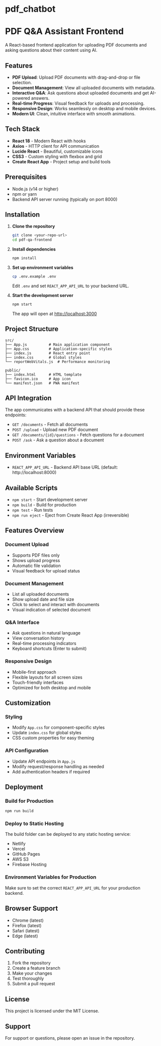 # pdf_chatbot
# PDF Q&A Assistant Frontend

A React-based frontend application for uploading PDF documents and asking questions about their content using AI.

## Features 

- **PDF Upload**: Upload PDF documents with drag-and-drop or file selection.
- **Document Management**: View all uploaded documents with metadata.
- **Interactive Q&A**: Ask questions about uploaded documents and get AI-powered answers.
- **Real-time Progress**: Visual feedback for uploads and processing.
- **Responsive Design**: Works seamlessly on desktop and mobile devices.
- **Modern UI**: Clean, intuitive interface with smooth animations.

## Tech Stack

- **React 18** - Modern React with hooks
- **Axios** - HTTP client for API communication
- **Lucide React** - Beautiful, customizable icons
- **CSS3** - Custom styling with flexbox and grid
- **Create React App** - Project setup and build tools

## Prerequisites

- Node.js (v14 or higher)
- npm or yarn
- Backend API server running (typically on port 8000)

## Installation

1. **Clone the repository**
   ```bash
   git clone <your-repo-url>
   cd pdf-qa-frontend
   ```

2. **Install dependencies**
   ```bash
   npm install
   ```

3. **Set up environment variables**
   ```bash
   cp .env.example .env
   ```
   Edit `.env` and set `REACT_APP_API_URL` to your backend URL.

4. **Start the development server**
   ```bash
   npm start
   ```

   The app will open at [http://localhost:3000](http://localhost:3000)

## Project Structure

```
src/
├── App.js          # Main application component
├── App.css         # Application-specific styles
├── index.js        # React entry point
├── index.css       # Global styles
└── reportWebVitals.js  # Performance monitoring

public/
├── index.html      # HTML template
├── favicon.ico     # App icon
└── manifest.json   # PWA manifest
```

## API Integration

The app communicates with a backend API that should provide these endpoints:

- `GET /documents` - Fetch all documents
- `POST /upload` - Upload new PDF document
- `GET /documents/{id}/questions` - Fetch questions for a document
- `POST /ask` - Ask a question about a document

## Environment Variables

- `REACT_APP_API_URL` - Backend API base URL (default: http://localhost:8000)

## Available Scripts

- `npm start` - Start development server
- `npm build` - Build for production
- `npm test` - Run tests
- `npm run eject` - Eject from Create React App (irreversible)

## Features Overview

### Document Upload
- Supports PDF files only
- Shows upload progress
- Automatic file validation
- Visual feedback for upload status

### Document Management
- List all uploaded documents
- Show upload date and file size
- Click to select and interact with documents
- Visual indication of selected document

### Q&A Interface
- Ask questions in natural language
- View conversation history
- Real-time processing indicators
- Keyboard shortcuts (Enter to submit)

### Responsive Design
- Mobile-first approach
- Flexible layouts for all screen sizes
- Touch-friendly interfaces
- Optimized for both desktop and mobile

## Customization

### Styling
- Modify `App.css` for component-specific styles
- Update `index.css` for global styles
- CSS custom properties for easy theming

### API Configuration
- Update API endpoints in `App.js`
- Modify request/response handling as needed
- Add authentication headers if required

## Deployment

### Build for Production
```bash
npm run build
```

### Deploy to Static Hosting
The build folder can be deployed to any static hosting service:
- Netlify
- Vercel
- GitHub Pages
- AWS S3
- Firebase Hosting

### Environment Variables for Production
Make sure to set the correct `REACT_APP_API_URL` for your production backend.

## Browser Support

- Chrome (latest)
- Firefox (latest)
- Safari (latest)
- Edge (latest)

## Contributing

1. Fork the repository
2. Create a feature branch
3. Make your changes
4. Test thoroughly
5. Submit a pull request

## License

This project is licensed under the MIT License.

## Support

For support or questions, please open an issue in the repository.
